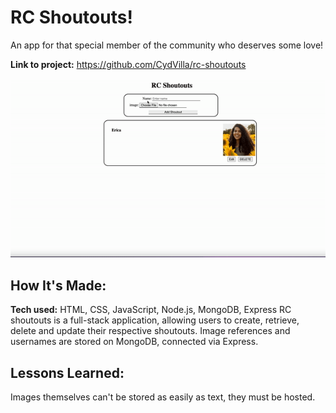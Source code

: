 # RC Shoutouts!
An app for that special member of the community who deserves some love!  

**Link to project:** https://github.com/CydVilla/rc-shoutouts

![alt tag](shout.gif)

## How It's Made:

**Tech used:** HTML, CSS, JavaScript, Node.js, MongoDB, Express
RC shoutouts is a full-stack application, allowing users to create, retrieve, delete and update their respective shoutouts. 
Image references and usernames are stored on MongoDB, connected via Express.



<!-- ## Optimizations
*(optional)*

You don't have to include this section but interviewers *love* that you can not only deliver a final product that looks great but also functions efficiently. Did you write something then refactor it later and the result was 5x faster than the original implementation? Did you cache your assets? Things that you write in this section are **GREAT** to bring up in interviews and you can use this section as reference when studying for technical interviews! -->

## Lessons Learned:

Images themselves can't be stored as easily as text, they must be hosted.

<!-- ## Examples:
Take a look at these couple examples that I have in my own portfolio:

**Palettable:** https://github.com/alecortega/palettable

**Twitter Battle:** https://github.com/alecortega/twitter-battle

**Patch Panel:** https://github.com/alecortega/patch-panel


 -->
